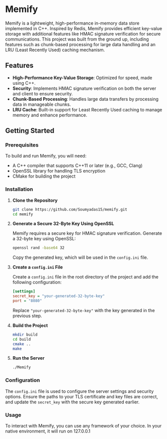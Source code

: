 # Memify

Memify is a lightweight, high-performance in-memory data store implemented in C++. Inspired by Redis, Memify provides efficient key-value storage with additional features like HMAC signature verification for secure communications. This project was built from the ground up, including features such as chunk-based processing for large data handling and an LRU (Least Recently Used) caching mechanism.

## Features

- **High-Performance Key-Value Storage**: Optimized for speed, made using C++.
- **Security**: Implements HMAC signature verification on both the server and client to ensure security.
- **Chunk-Based Processing**: Handles large data transfers by processing data in manageable chunks.
- **LRU Cache**: Built-in support for Least Recently Used caching to manage memory and enhance performance.

## Getting Started

### Prerequisites

To build and run Memify, you will need:

- A C++ compiler that supports C++11 or later (e.g., GCC, Clang)
- OpenSSL library for handling TLS encryption
- CMake for building the project

### Installation

1. **Clone the Repository**

    ```bash
    git clone https://github.com/Soumyadas15/memify.git
    cd memify
    ```

2. **Generate a Secure 32-Byte Key Using OpenSSL**

    Memify requires a secure key for HMAC signature verification. Generate a 32-byte key using OpenSSL:

    ```bash
    openssl rand -base64 32
    ```

    Copy the generated key, which will be used in the `config.ini` file.

3. **Create a `config.ini` File**

    Create a `config.ini` file in the root directory of the project and add the following configuration:

    ```ini
    [settings]
    secret_key = "your-generated-32-byte-key"
    port = "8080"
    ```

    Replace `"your-generated-32-byte-key"` with the key generated in the previous step.

4. **Build the Project**

    ```bash
    mkdir build
    cd build
    cmake ..
    make
    ```

5. **Run the Server**

    ```bash
    ./Memify
    ```

### Configuration

The `config.ini` file is used to configure the server settings and security options. Ensure the paths to your TLS certificate and key files are correct, and update the `secret_key` with the secure key generated earlier.

### Usage

To interact with Memify, you can use any framework of your choice. In your native environment, it will run on 127.0.0.1
